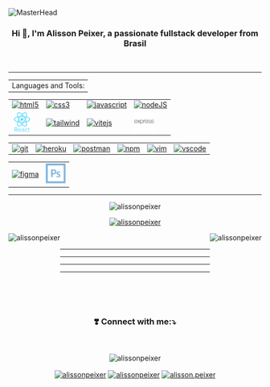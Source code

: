 ![MasterHead](https://media.discordapp.net/attachments/902734948270759937/1013090078677024848/Banner.png)
<h3 align="center">Hi 👋, I'm Alisson Peixer, a passionate fullstack developer from Brasil</h3>
<br>
<hr>
<table align="center">
  <tr>
    <td>
      Languages and Tools:
    </td>
  </tr>
</table>


<table align="center">
<tr>
    <td>
      <a href="https://www.w3schools.com/html/" target="_blank" rel="noreferrer"> 
        <img src="https://alissonpeixer.github.io/iconStacks/assents/html-5-480px.svg" alt="html5" width="40" height="40"/> 
      </a> 
     </td>
      <td>
        <a href="https://www.w3schools.com/css/" target="_blank" rel="noreferrer"> 
          <img src="https://alissonpeixer.github.io/iconStacks/assents/css-3-480px.svg" alt="css3" width="40" height="40"/> 
        </a> 
      </td>
      <td>
        <a href="https://developer.mozilla.org/en-US/docs/Web/JavaScript" target="_blank" rel="noreferrer"> 
          <img src="https://alissonpeixer.github.io/iconStacks/assents/javascript-480px.svg" alt="javascript" width="40" height="40"/>   
        </a> 
      </td>
        <td>
        <a href="" target="_blank" rel="noreferrer"> 
          <img src="https://alissonpeixer.github.io/iconStacks/assents/nodejs-480px.svg" alt="nodeJS" width="40" height="40"/>   
        </a> 
      </td>
</tr>
  
<tr>
    <td>
      <a href="https://reactjs.org/" target="_blank" rel="noreferrer"> 
          <img src="https://raw.githubusercontent.com/devicons/devicon/master/icons/react/react-original-wordmark.svg" alt="react" width="40" height="40"/> 
      </a>
     </td>
      <td>
        <a href="https://tailwindcss.com/" target="_blank" rel="noreferrer"> 
            <img src="https://www.vectorlogo.zone/logos/tailwindcss/tailwindcss-icon.svg" alt="tailwind" width="40" height="40"/> 
        </a> 
      </td>
      <td>
        <a href="https://expressjs.com" target="_blank" rel="noreferrer"> 
          <img src="https://alissonpeixer.github.io/iconStacks/assents/vitejs-logo.svg"  alt="vitejs" 
           width="40"                  height="40"/> 
        </a> 
      </td>
        <td>
        <a href="https://expressjs.com" target="_blank" rel="noreferrer"> 
          <img src="https://raw.githubusercontent.com/devicons/devicon/master/icons/express/express-original-wordmark.svg"  alt="express" 
           width="40"                  height="40"/> 
        </a> 
      </td>
</tr>
</table>


<table align="center">
<tr>
      <td>
      <a href="https://git-scm.com/" target="_blank" rel="noreferrer"> 
        <img src="https://www.vectorlogo.zone/logos/git-scm/git-scm-icon.svg" alt="git" width="40" height="40"/> 
      </a> 
     </td>
      <td>
        <a href="https://heroku.com" target="_blank" rel="noreferrer"> 
          <img src="https://www.vectorlogo.zone/logos/heroku/heroku-icon.svg" alt="heroku" width="40" height="40"/> 
        </a> 
      </td> 
        <td>
        <a href="https://postman.com" target="_blank" rel="noreferrer"> 
          <img src="https://www.vectorlogo.zone/logos/getpostman/getpostman-icon.svg" alt="postman" width="40" height="40"/> 
        </a> 
      </td>
      <td>
        <a href="" target="_blank" rel="noreferrer"> 
          <img src="https://alissonpeixer.github.io/iconStacks/assents/npm-480px.svg" alt="npm" width="40" height="40"/> 
        </a> 
      </td>
     <td>
        <a href="" target="_blank" rel="noreferrer"> 
          <img src="https://alissonpeixer.github.io/iconStacks/assents/Vimlogo-logo.svg" alt="vim" width="40" height="40"/> 
        </a> 
      </td>
      <td>
        <a href="" target="_blank" rel="noreferrer"> 
          <img src="https://alissonpeixer.github.io/iconStacks/assents/vs-code-logo.svg" alt="vscode" width="40" height="40"/> 
        </a> 
      </td>
</tr>  
</table>

<table align="center">
   <tr>
      <td>
        <a href="https://www.figma.com/" target="_blank" rel="noreferrer"> 
          <img src="https://www.vectorlogo.zone/logos/figma/figma-icon.svg" alt="figma" width="40" height="40"/> 
        </a> 
     </td>
     <td>
           <a href="https://www.photoshop.com/en" target="_blank" rel="noreferrer"> 
    <img src="https://raw.githubusercontent.com/devicons/devicon/master/icons/photoshop/photoshop-line.svg" alt="photoshop" width="40" height="40"/> 
    </a> 
   </td>
</tr>
</table>

<hr>
<p align="center"><img  src="https://github-readme-streak-stats.herokuapp.com/?user=alissonpeixer&theme=dark" alt="alissonpeixer" /></p>

<p align="center"> <a href="https://github.com/ryo-ma/github-profile-trophy"><img src="https://github-profile-trophy.vercel.app/?username=alissonpeixer&theme=onedark" alt="alissonpeixer" /></a> </p>

<p align="center">&nbsp;
  <img align="right" height="155" src="https://github-readme-stats.vercel.app/api?username=alissonpeixer&show_icons=true&theme=dark&locale=en" alt="alissonpeixer" />
  <img align="left" height="155" src="https://github-readme-stats.vercel.app/api/top-langs?username=alissonpeixer&show_icons=true&theme=dark&locale=en&layout=compact"            alt="alissonpeixer" />
</p>

<hr>
<hr>
<hr>
<hr>


<br><br><br>
<h3 align="center">❣️ Connect with me:⤵️</h2><br>
 <p align="center"> <img src="https://komarev.com/ghpvc/?username=alissonpeixer&label=Profile%20views&color=0e75b6&style=flat" alt="alissonpeixer" /> </p>

<p align="center">
<a href="https://dev.to/alissonpeixer" target="blank"><img align="center" src="https://raw.githubusercontent.com/rahuldkjain/github-profile-readme-generator/master/src/images/icons/Social/devto.svg" alt="alissonpeixer" height="30" width="40" /></a>
<a href="https://linkedin.com/in/alissonpeixer" target="blank"><img align="center" src="https://raw.githubusercontent.com/rahuldkjain/github-profile-readme-generator/master/src/images/icons/Social/linked-in-alt.svg" alt="alissonpeixer" height="30" width="40" /></a>
<a href="https://instagram.com/alisson.peixer" target="blank"><img align="center" src="https://raw.githubusercontent.com/rahuldkjain/github-profile-readme-generator/master/src/images/icons/Social/instagram.svg" alt="alisson.peixer" height="30" width="40" /></a>
</p>

